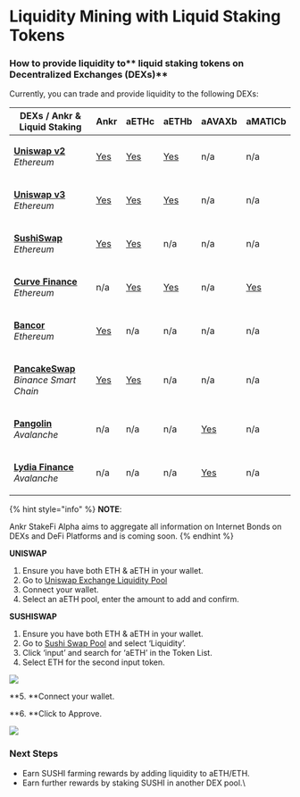 # Liquidity Mining with Liquid Staking Tokens

### How to provide liquidity to** **liquid staking tokens** on Decentralized Exchanges (DEXs)**

Currently, you can trade and provide liquidity to the following DEXs:

| **DEXs / Ankr & Liquid Staking**                                                                                               | **Ankr**                                                                            | **aETHc**                                                                           | **aETHb**                                                                          | **aAVAXb**                                                                              | **aMATICb**                        |
| ------------------------------------------------------------------------------------------------------------------------------ | ----------------------------------------------------------------------------------- | ----------------------------------------------------------------------------------- | ---------------------------------------------------------------------------------- | --------------------------------------------------------------------------------------- | ---------------------------------- |
| <p><strong></strong><a href="https://app.uniswap.org/#/swap?use=V2"><strong>Uniswap v2</strong></a><br><em>Ethereum</em></p>   | [Yes](https://v2.info.uniswap.org/pair/0x5201883feeb05822ce25c9af8ab41fc78ca73fa9)  | [Yes](https://v2.info.uniswap.org/pair/0xe95a203b1a91a908f9b9ce46459d101078c2c3cb)  | [Yes](https://v2.info.uniswap.org/pair/0x8cc02fc0548d970d88db5b34b02a39f3d6c184eb) | n/a                                                                                     | n/a                                |
| <p><strong></strong><a href="https://uniswap.org"><strong>Uniswap v3</strong></a><br><em>Ethereum</em></p>                     | [Yes](https://info.uniswap.org/#/pools/0x13dc0a39dc00f394e030b97b0b569dedbe634c0d)  | [Yes](https://info.uniswap.org/#/tokens/0xe95a203b1a91a908f9b9ce46459d101078c2c3cb) | [Yes](https://info.uniswap.org/#/pools/0xabd57587522f6fa7d6d77aaab8a22afbfafa015a) | n/a                                                                                     | n/a                                |
| <p><strong></strong><a href="https://sushi.com"><strong>SushiSwap</strong></a><br><em>Ethereum</em></p>                        | [Yes](https://analytics.sushi.com/pairs/0x1241f4a348162d99379a23e73926cf0bfcbf131e) | [Yes](https://analytics.sushi.com/pairs/0xfa5bc40c3bd5afa8bc2fe6b84562fee16fb2df5f) | n/a                                                                                | n/a                                                                                     | n/a                                |
| <p><strong></strong><a href="https://curve.fi"><strong>Curve Finance</strong></a><br><em>Ethereum</em></p>                     | n/a                                                                                 | [Yes](https://curve.fi/ankreth/)                                                    | [Yes](https://curve.fi/factory/56/)                                                | n/a                                                                                     | [Yes](https://curve.fi/factory/58) |
| <p><strong></strong><a href="https://bancor.network"><strong>Bancor</strong></a><br><em>Ethereum</em></p>                      | [Yes](https://app.bancor.network/eth/data/)                                         | n/a                                                                                 | n/a                                                                                | n/a                                                                                     | n/a                                |
| <p><strong></strong><a href="https://pancakeswap.finance"><strong>PancakeSwap</strong></a><br><em>Binance Smart Chain</em></p> | [Yes](https://pancakeswap.info/pool/0x3147f98b8f9c53acdf8f16332ead12b592a1a4ae)     | [Yes](https://pancakeswap.info/token/0x973616ff3b9d8f88411c5b4e6f928ee541e4d01f)    | n/a                                                                                | n/a                                                                                     | n/a                                |
| <p><strong></strong><a href="https://pangolin.exchange"><strong>Pangolin</strong></a><br><em>Avalanche</em></p>                | n/a                                                                                 | n/a                                                                                 | n/a                                                                                | [Yes](https://info.pangolin.exchange/#/pair/0xaa9a58792cbfa3de9cef36a5cf0e3608a6a106b7) | n/a                                |
| <p><strong></strong><a href="https://www.lydia.finance"><strong>Lydia Finance</strong></a><br><em>Avalanche</em></p>           | n/a                                                                                 | n/a                                                                                 | n/a                                                                                | [Yes](https://info.lydia.finance/#/pair/0xba4486e7a6f74be11fb7159d205f876168c906aa)     | n/a                                |



{% hint style="info" %}
**NOTE**:

Ankr StakeFi Alpha aims to aggregate all information on Internet Bonds on DEXs and DeFi Platforms and is coming soon​.
{% endhint %}

**UNISWAP**

1. Ensure you have both ETH & aETH in your wallet.
2. Go to [Uniswap Exchange Liquidity Pool](https://uniswap.exchange/pool)​
3. Connect your wallet.
4. Select an aETH pool, enter the amount to add and confirm.

**SUSHISWAP**

1. Ensure you have both ETH & aETH in your wallet.
2. Go to [Sushi Swap Pool](https://exchange.sushi.com/#/pool) and select ‘Liquidity’.
3. Click ‘input’ and search for ‘aETH’ in the Token List.
4. Select ETH for the second input token.

![](https://lh3.googleusercontent.com/ZgwcOpjpFYaYtTQGmFA3BIjUYmkSupoHKkeqz5kMtFE26u4rqAqLsWCz2TZvW8BrLHkRUE-7pe0EDSxJQ\_tyDFxbZal5tjyOfsPaCoeo7YyI-x0NmSQ2EEO3hINC9SC8nxoPP1le)

**5. **Connect your wallet.

**6. **Click to Approve.

![](https://lh6.googleusercontent.com/hZw1As67M12yHFac4WSCQxopoyHPRQmfai9jE\_v22IL3AIckeC4F-A1\_nS-FX5jUY3LLAmg-NAbtOnPkWyXqqA8z\_ieu1pd08S9MDlHaf\_rGjlrl48r2yja2rlkx\_M58LzFjJ7Qe)

### **Next Steps**

* Earn SUSHI farming rewards by adding liquidity to aETH/ETH.
* Earn further rewards by staking SUSHI in another DEX pool.\
